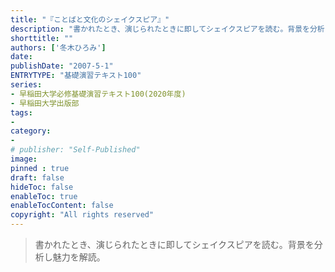 ```yaml
---
title: "『ことばと文化のシェイクスピア』"
description: "書かれたとき、演じられたときに即してシェイクスピアを読む。背景を分析し魅力を解読。"
shorttitle: ""
authors: ['冬木ひろみ']
date: 
publishDate: "2007-5-1"
ENTRYTYPE: "基礎演習テキスト100"
series:
- 早稲田大学必修基礎演習テキスト100(2020年度)
- 早稲田大学出版部
tags: 
- 
category: 
- 
# publisher: "Self-Published"
image: 
pinned : true
draft: false
hideToc: false
enableToc: true
enableTocContent: false
copyright: "All rights reserved"
---
```


>書かれたとき、演じられたときに即してシェイクスピアを読む。背景を分析し魅力を解読。